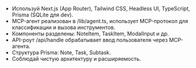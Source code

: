 <!-- Use this file to provide workspace-specific custom instructions to Copilot. For more details, visit https://code.visualstudio.com/docs/copilot/copilot-customization#_use-a-githubcopilotinstructionsmd-file -->

- Используй Next.js (App Router), Tailwind CSS, Headless UI, TypeScript, Prisma (SQLite для dev).
- MCP-агент реализован в /lib/agent.ts, использует MCP-протокол для классификации и вызова инструментов.
- Компоненты разделены: NoteItem, TaskItem, ModalInput и др.
- API-роут /api/handle обрабатывает ввод пользователя через MCP-агента.
- Структура Prisma: Note, Task, Subtask.
- Соблюдай чистую архитектуру и расширяемость.
